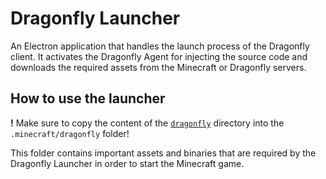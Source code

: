 # Dragonfly Launcher

An Electron application that handles the launch process of the Dragonfly client. It
activates the Dragonfly Agent for injecting the source code and
downloads the required assets from the Minecraft or Dragonfly
servers.

## How to use the launcher

**!** Make sure to copy the content of the [`dragonfly`](dragonfly) directory into the `.minecraft/dragonfly` folder!

This folder contains important assets and binaries that are required by the Dragonfly Launcher
in order to start the Minecraft game.